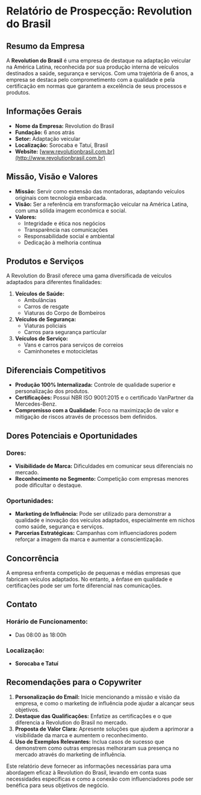# Relatório de Prospecção: Revolution do Brasil

## Resumo da Empresa
A **Revolution do Brasil** é uma empresa de destaque na adaptação veicular na América Latina, reconhecida por sua produção interna de veículos destinados a saúde, segurança e serviços. Com uma trajetória de 6 anos, a empresa se destaca pelo comprometimento com a qualidade e pela certificação em normas que garantem a excelência de seus processos e produtos.

## Informações Gerais
- **Nome da Empresa:** Revolution do Brasil
- **Fundação:** 6 anos atrás
- **Setor:** Adaptação veicular
- **Localização:** Sorocaba e Tatuí, Brasil
- **Website:** [www.revolutionbrasil.com.br](http://www.revolutionbrasil.com.br)

## Missão, Visão e Valores
- **Missão:** Servir como extensão das montadoras, adaptando veículos originais com tecnologia embarcada.
- **Visão:** Ser a referência em transformação veicular na América Latina, com uma sólida imagem econômica e social.
- **Valores:**
  - Integridade e ética nos negócios
  - Transparência nas comunicações
  - Responsabilidade social e ambiental
  - Dedicação à melhoria contínua

## Produtos e Serviços
A Revolution do Brasil oferece uma gama diversificada de veículos adaptados para diferentes finalidades:
1. **Veículos de Saúde:**
   - Ambulâncias
   - Carros de resgate
   - Viaturas do Corpo de Bombeiros
2. **Veículos de Segurança:**
   - Viaturas policiais
   - Carros para segurança particular
3. **Veículos de Serviço:**
   - Vans e carros para serviços de correios
   - Caminhonetes e motocicletas

## Diferenciais Competitivos
- **Produção 100% Internalizada:** Controle de qualidade superior e personalização dos produtos.
- **Certificações:** Possui NBR ISO 9001:2015 e o certificado VanPartner da Mercedes-Benz.
- **Compromisso com a Qualidade:** Foco na maximização de valor e mitigação de riscos através de processos bem definidos.

## Dores Potenciais e Oportunidades
### Dores:
- **Visibilidade de Marca:** Dificuldades em comunicar seus diferenciais no mercado.
- **Reconhecimento no Segmento:** Competição com empresas menores pode dificultar o destaque.

### Oportunidades:
- **Marketing de Influência:** Pode ser utilizado para demonstrar a qualidade e inovação dos veículos adaptados, especialmente em nichos como saúde, segurança e serviços.
- **Parcerias Estratégicas:** Campanhas com influenciadores podem reforçar a imagem da marca e aumentar a conscientização.

## Concorrência
A empresa enfrenta competição de pequenas e médias empresas que fabricam veículos adaptados. No entanto, a ênfase em qualidade e certificações pode ser um forte diferencial nas comunicações.

## Contato
### Horário de Funcionamento:
- Das 08:00 às 18:00h
### Localização:
- **Sorocaba e Tatuí**

## Recomendações para o Copywriter
1. **Personalização do Email:** Inicie mencionando a missão e visão da empresa, e como o marketing de influência pode ajudar a alcançar seus objetivos.
2. **Destaque das Qualificações:** Enfatize as certificações e o que diferencia a Revolution do Brasil no mercado.
3. **Proposta de Valor Clara:** Apresente soluções que ajudem a aprimorar a visibilidade da marca e aumentem o reconhecimento.
4. **Uso de Exemplos Relevantes:** Inclua casos de sucesso que demonstrem como outras empresas melhoraram sua presença no mercado através do marketing de influência.

Este relatório deve fornecer as informações necessárias para uma abordagem eficaz à Revolution do Brasil, levando em conta suas necessidades específicas e como a conexão com influenciadores pode ser benéfica para seus objetivos de negócio.